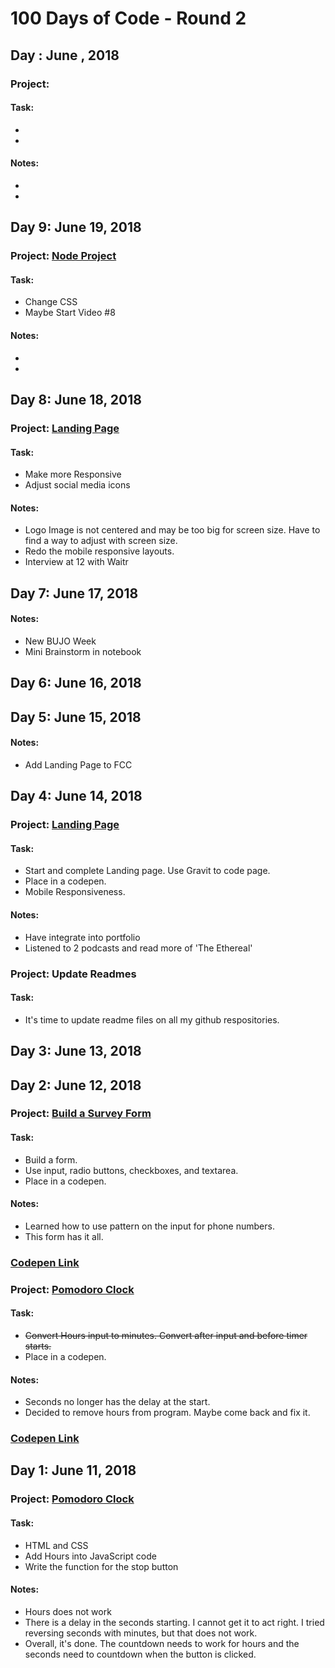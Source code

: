 
# 100 Days of Code - Round 2


## Day : June , 2018
### Project: []()
#### Task:
-
-
#### Notes:
-
-
## Day 9: June 19, 2018
### Project: [Node Project]()
#### Task:
- Change CSS
- Maybe Start Video #8
#### Notes:
- 
-

## Day 8: June 18, 2018
### Project: [Landing Page](https://codepen.io/j14chambers/pen/OEjqyM)
#### Task:
- Make more Responsive
- Adjust social media icons
#### Notes:
- Logo Image is not centered and may be too big for screen size. Have to find a way to adjust with screen size.
- Redo the mobile responsive layouts.
- Interview at 12 with Waitr

## Day 7: June 17, 2018
#### Notes:
- New BUJO Week
- Mini Brainstorm in notebook

## Day 6: June 16, 2018
## Day 5: June 15, 2018

#### Notes:
- Add Landing Page to FCC

## Day 4: June 14, 2018
### Project: [Landing Page](https://codepen.io/j14chambers/pen/OEjqyM)
#### Task:
- Start and complete Landing page. Use Gravit to code page.
- Place in a codepen.
- Mobile Responsiveness.
#### Notes:
- Have integrate into portfolio
- Listened to 2 podcasts and read more of 'The Ethereal'
### Project: Update Readmes
#### Task:
- It's time to update readme files on all my github respositories.

## Day 3: June 13, 2018

## Day 2: June 12, 2018
### Project: [Build a Survey Form](https://learn.freecodecamp.org/responsive-web-design/responsive-web-design-projects/build-a-survey-form)
#### Task:
- Build a form.
- Use input, radio buttons, checkboxes, and textarea.
- Place in a codepen.
#### Notes:
- Learned how to use pattern on the input for phone numbers.
- This form has it all.
### [Codepen Link](https://codepen.io/j14chambers/pen/PamvBN?editors=1100)


### Project: [Pomodoro Clock](https://learn.freecodecamp.org/front-end-libraries/front-end-libraries-projects/build-a-pomodoro-clock)
#### Task:
- ~~Convert Hours input to minutes. Convert after input and before timer starts.~~
- Place in a codepen.
#### Notes:
- Seconds no longer has the delay at the start.
- Decided to remove hours from program. Maybe come back and fix it.
### [Codepen Link](https://codepen.io/j14chambers/pen/oyWRjQ?editors=0010)


## Day 1: June 11, 2018
### Project: [Pomodoro Clock](https://learn.freecodecamp.org/front-end-libraries/front-end-libraries-projects/build-a-pomodoro-clock)
#### Task:
- HTML and CSS
- Add Hours into JavaScript code
- Write the function for the stop button
#### Notes:
- Hours does not work
- There is a delay in the seconds starting. I cannot get it to act right. I tried reversing seconds with minutes, but that does not work.
- Overall, it's done. The countdown needs to work for hours and the seconds need to countdown when the button is clicked.

